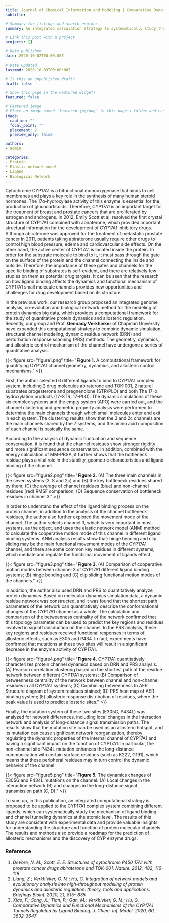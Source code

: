 ```yaml
---
title: Journal of Chemical Information and Modeling | Comparative Dynamics and Functional Mechanisms of the CYP17A1 Tunnels Regulated by Ligand Binding 
subtitle: 

# Summary for listings and search engines
summary: An integrated calculation strategy to systematically study the mechanism of ligand binding and channel tunneling dynamics at the atomic level

# Link this post with a project
projects: []

# Date published
date: 2020-10-02T00:00:00Z

# Date updated
lastmod: 2020-10-03T00:00:00Z

# Is this an unpublished draft?
draft: false

# Show this page in the Featured widget?
featured: false

# Featured image
# Place an image named `featured.jpg/png` in this page's folder and customize its options here.
image:
  caption: ""
  focal_point: ""
  placement: 2
  preview_only: false

authors:
- admin

categories:
- Protein
- Elastic network model
- Ligand
- Biological Network
---
```

  
Cytochrome CYP17A1 is a bifunctional monooxygenase that binds to cell membranes and plays a key role in the synthesis of many human steroid hormones. The 17α-hydroxylase activity of this enzyme is essential for the production of glucocorticoids. Therefore, CYP17A1 is an important target for the treatment of breast and prostate cancers that are proliferated by estrogen and androgens. In 2012, Emily Scott et al. resolved the first crystal structure of CYP17A1 combined with abiraterone, which provided important structural information for the development of CYP17A1 inhibitory drugs. Although abiraterone was approved for the treatment of metastatic prostate cancer in 2011, patients taking abiraterone usually require other drugs to control high blood pressure, edema and cardiovascular side effects. On the other hand, the active center of CYP17A1 is located inside the protein. In order for the substrate molecule to bind to it, it must pass through the gate on the surface of the protein and the channel connecting the inside and outside. Therefore, the importance of these gates and channels for the specific binding of substrates is self-evident, and there are relatively few studies on them as potential drug targets. It can be seen that the research on how ligand binding affects the dynamics and functional mechanism of CYP17A1 small molecule channels provides new opportunities and challenges for drug development based on its structure.

In the previous work, our research group proposed an integrated genome analysis, co-evolution and biological network method for the modeling of protein dynamics big data, which provides a computational framework for the study of quantitative protein dynamics and allosteric regulation. Recently, our group and Prof. **Gennady Verkhivker** of Chapman University have expanded this computational strategy to combine dynamic simulation, structural channel modeling, dynamic residue network (DRN) and perturbation response scanning (PRS) methods. The geometry, dynamics, and allosteric control mechanism of the channel have undergone a series of quantitative analysis. 

{{< figure src="figure1.png" title="**Figure 1.** A computational framework for quantifying CYP17A1 channel geometry, dynamics, and allosteric control mechanisms." >}}


First, the author selected 6 different ligands to bind to CYP17A1 complex system, including 2 drug molecules abiraterone and TOK-001, 2 natural substrates progesterone and pregnenolone (STR/PLO) and both The 17-α hydroxylation products (17-STR, 17-PLO). The dynamic simulations of these six complex systems and the empty system (APO) were carried out, and the channel clustering and geometric property analysis were performed to determine the main channels through which small molecules enter and exit in each system. The clustering results show that the 3 and 2c channels are the main channels shared by the 7 systems, and the amino acid composition of each channel is basically the same. 
  
According to the analysis of dynamic fluctuation and sequence conservation, it is found that the channel residues show stronger rigidity and more significant sequence conservation. In addition, combined with the energy calculation of MM-PBSA, it further shows that the bottleneck residue plays a vital role in the stability, geometric characteristics and ligand binding of the channel.

{{< figure src="figure2.png" title="**Figure 2.** (A) The three main channels in the seven systems (3, S and 2c) and (B) the key bottleneck residues shared by them; (C) the average of channel residues (blue) and non-channel residues (red) RMSF comparison; (D) Sequence conservation of bottleneck residues in channel 3." >}}

In order to understand the effect of the ligand binding process on the protein channel, in addition to the analysis of the channel bottleneck residues, the author also further explored the movement mode of the channel. The author selects channel 3, which is very important in most systems, as the object, and uses the elastic network model (ANM) method to calculate the cooperative motion mode of this channel in different ligand binding systems. ANM analysis results show that: hinge bending and clip sliding may be the main functional movement modes of the CYP17A1 channel, and there are some common key residues in different systems, which mediate and regulate the functional movement of ligands effect.

{{< figure src="figure3.png" title="**Figure 3.** (A) Comparison of cooperative motion modes between channel 3 of CYP17A1 different ligand binding systems; (B) hinge bending and (C) clip sliding functional motion modes of the channels." >}}


In addition, the author also used DRN and PRS to quantitatively analyze protein dynamics. Based on molecular dynamics simulation data, a dynamic residue network was constructed, and it was found that the shortest path parameters of the network can quantitatively describe the conformational changes of the CYP17A1 channel as a whole. The calculation and comparison of the betweenness centrality of the network confirmed that this topology parameter can be used to predict the key regions and residues involved in signal transduction on the channel. In the PRS analysis, these key regions and residues received functional responses in terms of allosteric effects, such as E305 and P434. In fact, experiments have confirmed that mutations at these two sites will result in a significant decrease in the enzyme activity of CYP17A1.

{{< figure src="figure4.png" title="**Figure 4.** CYP17A1 quantitatively characterizes protein channel dynamics based on DRN and PRS analysis. (A) Pearson correlation clustering based on the shortest path of the residue network between different CYP17A1 systems; (B) Comparison of betweenness centrality of the network between channel and non-channel residues in all CYP17A1 systems; (C) Combining betweenness to AER Structure diagram of system residues stained; (D) PRS heat map of AER binding system; (E) allosteric response distribution of residues, where the peak value is used to predict allosteric sites." >}}

Finally, the mutation system of these two sites (E305G, P434L) was analyzed for network differences, including local changes in the interaction network and analysis of long-distance signal transmission paths. The results show that the mutation site can be used as an allosteric hotspot, and its mutation can cause significant network reorganization, thereby regulating the dynamic properties of the internal channel of CYP17A1 and having a significant impact on the function of CYP17A1. In particular, the non-channel site P434L mutation enhances the long-distance communication with certain surface residues (such as K222, G191), which means that these peripheral residues may in turn control the dynamic behavior of the channel.

{{< figure src="figure5.png" title="**Figure 5.** The dynamics changes of E305G and P434L mutations on the channel. (A) Local changes in the interaction network (B) and changes in the long-distance signal transmission path (C, D)." >}}

To sum up, in this publication, an integrated computational strategy is proposed to be applied to the CYP17A1 complex system combining different ligands, which can systematically study the mechanism of ligand binding and channel tunneling dynamics at the atomic level. The results of this study are consistent with experimental data and provide valuable insights for understanding the structure and function of protein molecular channels. The results and methods also provide a roadmap for the prediction of allosteric mechanisms and the discovery of CYP enzyme drugs.


  
### Reference
1.	_DeVore, N. M.; Scott, E. E. Structures of cytochrome P450 17A1 with prostate cancer drugs abiraterone and TOK-001. Nature. 2012, 482, 116-119_
2.	_Liang, Z.; Verkhivker, G. M.; Hu, G. Integration of network models and evolutionary analysis into high-throughput modeling of protein dynamics and allosteric regulation: theory, tools and applications. Briefings Bioinf. 2020, 21, 815– 835_
3.	_Xiao, F.; Song, X.; Tian, P.; Gan, M.; Verkhivker, G. M.; Hu, G. Comparative Dynamics and Functional Mechanisms of the CYP17A1 Tunnels Regulated by Ligand Binding. J. Chem. Inf. Model. 2020, 60, 3632-3647_


